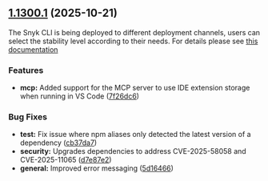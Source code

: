 ## [1.1300.1](https://github.com/snyk/snyk/compare/v1.1300.0...v1.1300.1) (2025-10-21)

The Snyk CLI is being deployed to different deployment channels, users can select the stability level according to their needs. For details please see [this documentation](https://docs.snyk.io/snyk-cli/releases-and-channels-for-the-snyk-cli)

### Features

* **mcp:** Added support for the MCP server to use IDE extension storage when running in VS Code ([7f26dc6](https://github.com/snyk/snyk/commit/7f26dc63f2b650f88bc27604a5568d9e80bcb2a6))

### Bug Fixes

* **test:** Fix issue where npm aliases only detected the latest version of a dependency ([cb37da7](https://github.com/snyk/snyk/commit/cb37da79febf6e9c44b68eccf444633a6508aa3f))
* **security:** Upgrades dependencies to address CVE-2025-58058 and CVE-2025-11065 ([d7e87e2](https://github.com/snyk/snyk/commit/d7e87e296f99d299a87533812399830b60b7c0c3))
* **general:** Improved error messaging ([5d16466](https://github.com/snyk/snyk/commit/5d16466e76ad0d278e62c023001ed78f06b3cd01))

